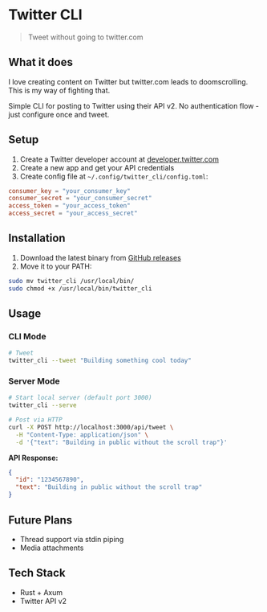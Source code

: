 # Twitter CLI
> Tweet without going to twitter.com

## What it does
I love creating content on Twitter but twitter.com leads to doomscrolling. This is my way of fighting that.

Simple CLI for posting to Twitter using their API v2. No authentication flow - just configure once and tweet.

## Setup
1. Create a Twitter developer account at [developer.twitter.com](https://developer.twitter.com)
2. Create a new app and get your API credentials
3. Create config file at `~/.config/twitter_cli/config.toml`:
```toml
consumer_key = "your_consumer_key"
consumer_secret = "your_consumer_secret"
access_token = "your_access_token"
access_secret = "your_access_secret"
```

## Installation
1. Download the latest binary from [GitHub releases](https://github.com/yourusername/twitter-cli/releases)
2. Move it to your PATH:
```bash
sudo mv twitter_cli /usr/local/bin/
sudo chmod +x /usr/local/bin/twitter_cli
```

## Usage

### CLI Mode
```bash
# Tweet
twitter_cli --tweet "Building something cool today"
```

### Server Mode
```bash
# Start local server (default port 3000)
twitter_cli --serve

# Post via HTTP
curl -X POST http://localhost:3000/api/tweet \
  -H "Content-Type: application/json" \
  -d '{"text": "Building in public without the scroll trap"}'
```

**API Response:**
```json
{
  "id": "1234567890",
  "text": "Building in public without the scroll trap"
}
```

## Future Plans
- Thread support via stdin piping
- Media attachments

## Tech Stack
- Rust + Axum
- Twitter API v2
